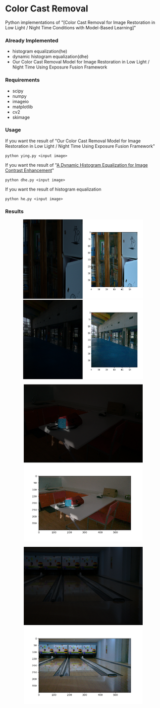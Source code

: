 # Color Cast Removal
Python implementations of "[Color Cast Removal for Image Restoration in Low Light / Night Time Conditions with Model-Based Learning]"

### Already Implemented
- histogram equalization(he)
- dynamic histogram equalization(dhe)
- Our Color Cast Removal Model for Image Restoration in Low Light / Night Time Using Exposure Fusion Framework

### Requirements
- scipy
- numpy
- imageio
- matplotlib
- cv2
- skimage

### Usage
If you want the result of "Our Color Cast Removal Model for Image Restoration in Low Light / Night Time Using Exposure Fusion Framework"
```
python ying.py <input image> 
```
If you want the result of "[A Dynamic Histogram Equalization for Image Contrast Enhancement](https://ieeexplore.ieee.org/document/4266947/)"
```
python dhe.py <input image>
```
If you want the result of histogram equalization
```
python he.py <input image>
```

### Results
<p align='center'>
  <img src='Color-Cast-Removal/low/1.png' height='256' width='192'/>
  <img src='Color-Cast-Removal/result/fusion_low_result/1.png' height='256' width='192'/>
  <img src='Color-Cast-Removal/low/780.png' height='256' width='192'/>
  <img src='Color-Cast-Removal/result/fusion_low_result/780.png' height='256' width='192'/>
</p>

<p align='center'>
  <img src='Color-Cast-Removal/low/708.png' height='252' width='384'/>
  <img src='Color-Cast-Removal/result/fusion_low_result/708.png' height='252' width='384'/>
</p>

<p align='center'>
  <img src='Color-Cast-Removal/low/669.png' height='252' width='384'/>
  <img src='Color-Cast-Removal/result/fusion_low_result/669.png' height='252' width='384'/>
</p>
